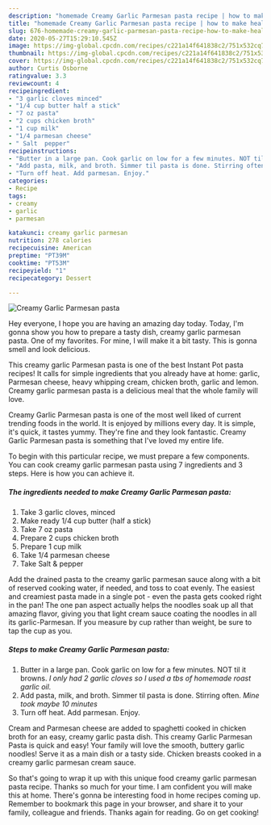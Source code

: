 ```yaml
---
description: "homemade Creamy Garlic Parmesan pasta recipe | how to make healthy Creamy Garlic Parmesan pasta"
title: "homemade Creamy Garlic Parmesan pasta recipe | how to make healthy Creamy Garlic Parmesan pasta"
slug: 676-homemade-creamy-garlic-parmesan-pasta-recipe-how-to-make-healthy-creamy-garlic-parmesan-pasta
date: 2020-05-27T15:29:10.545Z
image: https://img-global.cpcdn.com/recipes/c221a14f641838c2/751x532cq70/creamy-garlic-parmesan-pasta-recipe-main-photo.jpg
thumbnail: https://img-global.cpcdn.com/recipes/c221a14f641838c2/751x532cq70/creamy-garlic-parmesan-pasta-recipe-main-photo.jpg
cover: https://img-global.cpcdn.com/recipes/c221a14f641838c2/751x532cq70/creamy-garlic-parmesan-pasta-recipe-main-photo.jpg
author: Curtis Osborne
ratingvalue: 3.3
reviewcount: 4
recipeingredient:
- "3 garlic cloves minced"
- "1/4 cup butter half a stick"
- "7 oz pasta"
- "2 cups chicken broth"
- "1 cup milk"
- "1/4 parmesan cheese"
- " Salt  pepper"
recipeinstructions:
- "Butter in a large pan. Cook garlic on low for a few minutes. NOT til it browns. *I only had 2 garlic cloves so I used a tbs of homemade roast garlic oil.*"
- "Add pasta, milk, and broth. Simmer til pasta is done. Stirring often. *Mine took maybe 10 minutes*"
- "Turn off heat. Add parmesan. Enjoy."
categories:
- Recipe
tags:
- creamy
- garlic
- parmesan

katakunci: creamy garlic parmesan 
nutrition: 278 calories
recipecuisine: American
preptime: "PT39M"
cooktime: "PT53M"
recipeyield: "1"
recipecategory: Dessert

---
```



![Creamy Garlic Parmesan pasta](https://img-global.cpcdn.com/recipes/c221a14f641838c2/751x532cq70/creamy-garlic-parmesan-pasta-recipe-main-photo.jpg)

Hey everyone, I hope you are having an amazing day today. Today, I'm gonna show you how to prepare a tasty dish, creamy garlic parmesan pasta. One of my favorites. For mine, I will make it a bit tasty. This is gonna smell and look delicious.

This creamy garlic Parmesan pasta is one of the best Instant Pot pasta recipes! It calls for simple ingredients that you already have at home: garlic, Parmesan cheese, heavy whipping cream, chicken broth, garlic and lemon. Creamy garlic parmesan pasta is a delicious meal that the whole family will love.

Creamy Garlic Parmesan pasta is one of the most well liked of current trending foods in the world. It is enjoyed by millions every day. It is simple, it's quick, it tastes yummy. They're fine and they look fantastic. Creamy Garlic Parmesan pasta is something that I've loved my entire life.


To begin with this particular recipe, we must prepare a few components. You can cook creamy garlic parmesan pasta using 7 ingredients and 3 steps. Here is how you can achieve it.

<!--inarticleads1-->

##### The ingredients needed to make Creamy Garlic Parmesan pasta:

1. Take 3 garlic cloves, minced
1. Make ready 1/4 cup butter (half a stick)
1. Take 7 oz pasta
1. Prepare 2 cups chicken broth
1. Prepare 1 cup milk
1. Take 1/4 parmesan cheese
1. Take  Salt &amp; pepper


Add the drained pasta to the creamy garlic parmesan sauce along with a bit of reserved cooking water, if needed, and toss to coat evenly. The easiest and creamiest pasta made in a single pot - even the pasta gets cooked right in the pan! The one pan aspect actually helps the noodles soak up all that amazing flavor, giving you that light cream sauce coating the noodles in all its garlic-Parmesan. If you measure by cup rather than weight, be sure to tap the cup as you. 

<!--inarticleads2-->

##### Steps to make Creamy Garlic Parmesan pasta:

1. Butter in a large pan. Cook garlic on low for a few minutes. NOT til it browns. *I only had 2 garlic cloves so I used a tbs of homemade roast garlic oil.*
1. Add pasta, milk, and broth. Simmer til pasta is done. Stirring often. *Mine took maybe 10 minutes*
1. Turn off heat. Add parmesan. Enjoy.


Cream and Parmesan cheese are added to spaghetti cooked in chicken broth for an easy, creamy garlic pasta dish. This creamy Garlic Parmesan Pasta is quick and easy! Your family will love the smooth, buttery garlic noodles! Serve it as a main dish or a tasty side. Chicken breasts cooked in a creamy garlic parmesan cream sauce. 

So that's going to wrap it up with this unique food creamy garlic parmesan pasta recipe. Thanks so much for your time. I am confident you will make this at home. There's gonna be interesting food in home recipes coming up. Remember to bookmark this page in your browser, and share it to your family, colleague and friends. Thanks again for reading. Go on get cooking!
